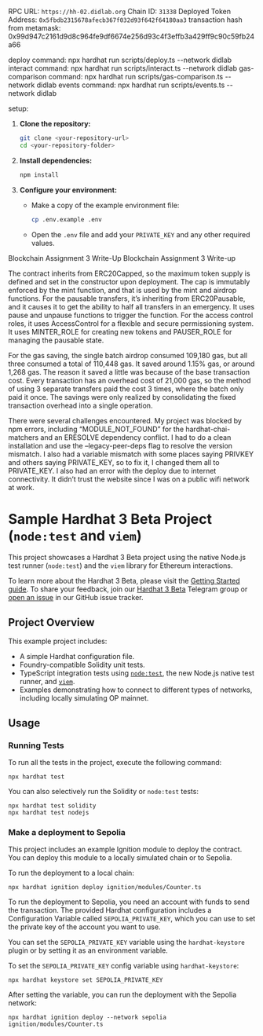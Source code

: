 RPC URL: `https://hh-02.didlab.org`
Chain ID: `31338`
Deployed Token Address: `0x5fbdb2315678afecb367f032d93f642f64180aa3`
transaction hash from metamask: 0x99d947c2161d9d8c964fe9df6674e256d93c4f3effb3a429ff9c90c59fb24a66

deploy command: npx hardhat run scripts/deploy.ts --network didlab
interact command: npx hardhat run scripts/interact.ts --network didlab
gas-comparison command: npx hardhat run scripts/gas-comparison.ts --network didlab
events command: npx hardhat run scripts/events.ts --network didlab

setup:
1.  **Clone the repository:**
    ```bash
    git clone <your-repository-url>
    cd <your-repository-folder>
    ```

2.  **Install dependencies:**
    ```bash
    npm install
    ```

3.  **Configure your environment:**
    * Make a copy of the example environment file:
        ```bash
        cp .env.example .env
        ```
    * Open the `.env` file and add your `PRIVATE_KEY` and any other required values.

  Blockchain Assignment 3 Write-Up
  Blockchain Assignment 3 Write-up

The contract inherits from ERC20Capped, so the maximum token supply is defined and set in the constructor upon deployment. The cap is immutably enforced by the mint function, and that is used by the mint and airdrop functions. For the pausable transfers, it’s inheriting from ERC20Pausable, and it causes it to get the ability to half all transfers in an emergency. It uses pause and unpause functions to trigger the function. For the access control roles, it uses AccessControl for a flexible and secure permissioning system. It uses MINTER_ROLE for creating new tokens and PAUSER_ROLE for managing the pausable state.

For the gas saving, the single batch airdrop consumed 109,180 gas, but all three consumed a total of 110,448 gas. It saved around 1.15% gas, or around 1,268 gas. The reason it saved a little was because of the base transaction cost. Every transaction has an overhead cost of 21,000 gas, so the method of using 3 separate transfers paid the cost 3 times, where the batch only paid it once. The savings were only realized by consolidating the fixed transaction overhead into a single operation.

There were several challenges encountered. My project was blocked by npm errors, including “MODULE_NOT_FOUND” for the hardhat-chai-matchers and an ERESOLVE dependency conflict. I had to do a clean installation and use the –legacy-peer-deps flag to resolve the version mismatch. I also had a variable mismatch with some places saying PRIVKEY and others saying PRIVATE_KEY, so to fix it, I changed them all to PRIVATE_KEY. I also had an error with the deploy due to internet connectivity. It didn’t trust the website since I was on a public wifi network at work.


# Sample Hardhat 3 Beta Project (`node:test` and `viem`)

This project showcases a Hardhat 3 Beta project using the native Node.js test runner (`node:test`) and the `viem` library for Ethereum interactions.

To learn more about the Hardhat 3 Beta, please visit the [Getting Started guide](https://hardhat.org/docs/getting-started#getting-started-with-hardhat-3). To share your feedback, join our [Hardhat 3 Beta](https://hardhat.org/hardhat3-beta-telegram-group) Telegram group or [open an issue](https://github.com/NomicFoundation/hardhat/issues/new) in our GitHub issue tracker.

## Project Overview

This example project includes:

- A simple Hardhat configuration file.
- Foundry-compatible Solidity unit tests.
- TypeScript integration tests using [`node:test`](nodejs.org/api/test.html), the new Node.js native test runner, and [`viem`](https://viem.sh/).
- Examples demonstrating how to connect to different types of networks, including locally simulating OP mainnet.

## Usage

### Running Tests

To run all the tests in the project, execute the following command:

```shell
npx hardhat test
```

You can also selectively run the Solidity or `node:test` tests:

```shell
npx hardhat test solidity
npx hardhat test nodejs
```

### Make a deployment to Sepolia

This project includes an example Ignition module to deploy the contract. You can deploy this module to a locally simulated chain or to Sepolia.

To run the deployment to a local chain:

```shell
npx hardhat ignition deploy ignition/modules/Counter.ts
```

To run the deployment to Sepolia, you need an account with funds to send the transaction. The provided Hardhat configuration includes a Configuration Variable called `SEPOLIA_PRIVATE_KEY`, which you can use to set the private key of the account you want to use.

You can set the `SEPOLIA_PRIVATE_KEY` variable using the `hardhat-keystore` plugin or by setting it as an environment variable.

To set the `SEPOLIA_PRIVATE_KEY` config variable using `hardhat-keystore`:

```shell
npx hardhat keystore set SEPOLIA_PRIVATE_KEY
```

After setting the variable, you can run the deployment with the Sepolia network:

```shell
npx hardhat ignition deploy --network sepolia ignition/modules/Counter.ts
```
